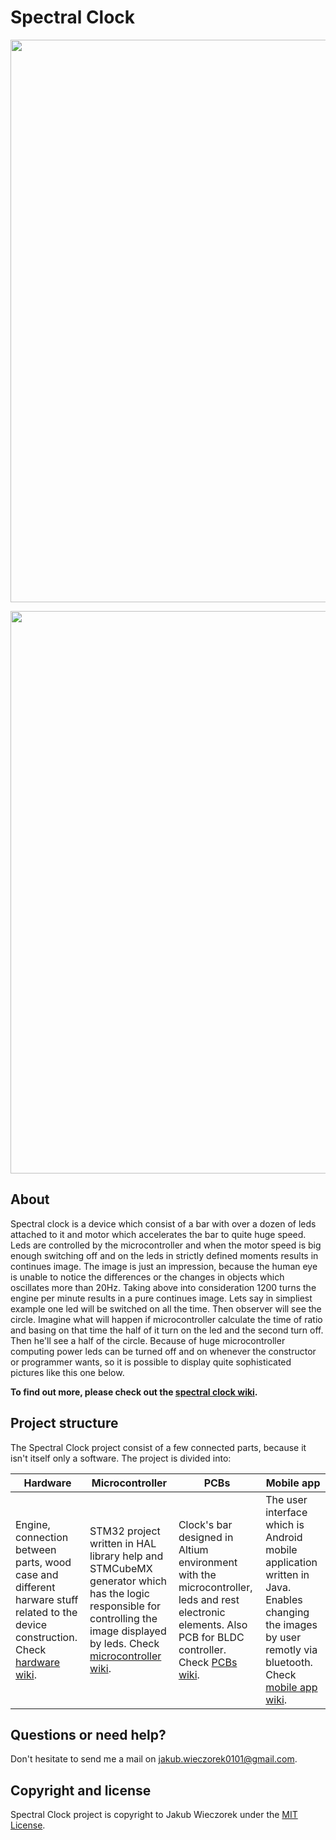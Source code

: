 # Spectral Clock
<p align="center">
  <img src="https://raw.githubusercontent.com/wiki/jakubwieczorek/spectral_clock/overall.JPG" width="900" />
</p>
<p align="center">
  <img src="https://raw.githubusercontent.com/wiki/jakubwieczorek/spectral_clock/clocks.png" width="900" />
</p>

## About 
Spectral clock is a device which consist of a bar with over a dozen of leds attached to it and motor which accelerates the bar to quite huge speed. Leds are controlled by the microcontroller and when the motor speed is big enough switching off and on the leds in strictly defined moments results in continues image. The image is just an impression, because the human eye is unable to notice the differences or the changes in objects which oscillates more than 20Hz. Taking above into consideration 1200 turns the engine per minute results in a pure continues image. Lets say in simpliest example one led will be switched on all the time. Then observer will see the circle. Imagine what will happen if microcontroller calculate the time of ratio and basing on that time the half of it turn on the led and the second turn off. Then he'll see a half of the circle. Because of huge microcontroller computing power leds can be turned off and on whenever the constructor or programmer wants, so it is possible to display quite sophisticated pictures like this one below.

**To find out more, please check out the [spectral clock wiki][wiki].**

## Project structure
The Spectral Clock project consist of a few connected parts, because it isn't itself only a software. The project is divided into:

| **Hardware**     | **Microcontroller**     | **PCBs**           | **Mobile app** |
|-------------------------------------|-------------------------------|-----------------------------------|-----------------------------------|
| Engine, connection between parts, wood case and different harware stuff related to the device construction. Check [hardware wiki][hardware_wiki].| STM32 project written in HAL library help and STMCubeMX generator which has the logic responsible for controlling the image displayed by leds. Check [microcontroller wiki][microcontroller_wiki].| Clock's bar designed in Altium environment with the microcontroller, leds and rest electronic elements. Also PCB for BLDC controller. Check [PCBs wiki][pcbs_wiki]. | The user interface which is Android mobile application written in Java. Enables changing the images by user remotly via bluetooth. Check [mobile app wiki][mobile_wiki]. |

## Questions or need help?
Don't hesitate to send me a mail on jakub.wieczorek0101@gmail.com.

## Copyright and license
Spectral Clock project is copyright to Jakub Wieczorek under the [MIT License](https://opensource.org/licenses/MIT).

[wiki]: https://github.com/jakubwieczorek/spectral_clock/wiki
[hardware_wiki]: https://github.com/jakubwieczorek/spectral_clock/wiki/Hardware
[microcontroller_wiki]: https://github.com/jakubwieczorek/spectral_clock/wiki/Microcontroller
[pcbs_wiki]: https://github.com/jakubwieczorek/spectral_clock/wiki/PCBs
[mobile_wiki]: https://github.com/jakubwieczorek/spectral_clock/wiki/Mobile-application
